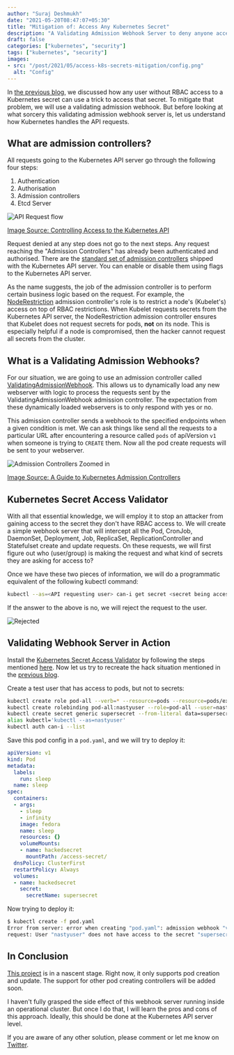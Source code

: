 ```yaml
---
author: "Suraj Deshmukh"
date: "2021-05-20T08:47:07+05:30"
title: "Mitigation of: Access Any Kubernetes Secret"
description: "A Validating Admission Webhook Server to deny anyone accessing forbidden Kubernetes Secrets!"
draft: false
categories: ["kubernetes", "security"]
tags: ["kubernetes", "security"]
images:
- src: "/post/2021/05/access-k8s-secrets-mitigation/config.png"
  alt: "Config"
---
```


In [the previous blog](https://suraj.io/post/2021/05/access-k8s-secrets/), we discussed how any user without RBAC access to a Kubernetes secret can use a trick to access that secret. To mitigate that problem, we will use a validating admission webhook. But before looking at what sorcery this validating admission webhook server is, let us understand how Kubernetes handles the API requests.

## What are admission controllers?

All requests going to the Kubernetes API server go through the following four steps:

1) Authentication
2) Authorisation
3) Admission controllers
4) Etcd Server

![API Request flow](/post/2021/05/access-k8s-secrets-mitigation/access-control-overview.svg "API Request flow")

[Image Source: Controlling Access to the Kubernetes API](https://kubernetes.io/docs/concepts/security/controlling-access/)

Request denied at any step does not go to the next steps. Any request reaching the "Admission Controllers" has already been authenticated and authorised. There are the [standard set of admission controllers](https://kubernetes.io/docs/reference/access-authn-authz/admission-controllers/#imagepolicywebhook) shipped with the Kubernetes API server. You can enable or disable them using flags to the Kubernetes API server.

As the name suggests, the job of the admission controller is to perform certain business logic based on the request. For example, the [NodeRestriction](https://kubernetes.io/docs/reference/access-authn-authz/admission-controllers/#noderestriction) admission controller's role is to restrict a node's (Kubelet's) access on top of RBAC restrictions. When Kubelet requests secrets from the Kubernetes API server, the NodeRestriction admission controller ensures that Kubelet does not request secrets for pods, **not** on its node. This is especially helpful if a node is compromised, then the hacker cannot request all secrets from the cluster.

## What is a Validating Admission Webhooks?

For our situation, we are going to use an admission controller called [ValidatingAdmissionWebhook](https://kubernetes.io/docs/reference/access-authn-authz/admission-controllers/#validatingadmissionwebhook). This allows us to dynamically load any new webserver with logic to process the requests sent by the ValidatingAdmissionWebhook admission controller. The expectation from these dynamically loaded webservers is to only respond with yes or no.


This admission controller sends a webhook to the specified endpoints when a given condition is met. We can ask things like send all the requests to a particular URL after encountering a resource called `pods` of apiVersion `v1` when someone is trying to `CREATE` them. Now all the pod create requests will be sent to your webserver.

![Admission Controllers Zoomed in](/post/2021/05/access-k8s-secrets-mitigation/admission-controller-phases.png "Admission Controllers Zoomed in")

[Image Source: A Guide to Kubernetes Admission Controllers](https://kubernetes.io/blog/2019/03/21/a-guide-to-kubernetes-admission-controllers/)


## Kubernetes Secret Access Validator

With all that essential knowledge, we will employ it to stop an attacker from gaining access to the secret they don't have RBAC access to. We will create a simple webhook server that will intercept all the Pod, CronJob, DaemonSet, Deployment, Job, ReplicaSet, ReplicationController and Statefulset create and update requests. On these requests, we will first figure out who (user/group) is making the request and what kind of secrets they are asking for access to?

Once we have these two pieces of information, we will do a programmatic equivalent of the following kubectl command:

```bash
kubectl --as=<API requesting user> can-i get secret <secret being accessed>
```

If the answer to the above is no, we will reject the request to the user.

![Rejected](/post/2021/05/access-k8s-secrets-mitigation/rejected.gif "Rejected")

## Validating Webhook Server in Action

Install the [Kubernetes Secret Access Validator](https://github.com/surajssd/k8s-secret-access-validator) by following the steps mentioned [here](https://github.com/surajssd/k8s-secret-access-validator#install). Now let us try to recreate the hack situation mentioned in the [previous blog](https://suraj.io/post/2021/05/access-k8s-secrets/).

Create a test user that has access to pods, but not to secrets:

```bash
kubectl create role pod-all --verb=* --resource=pods --resource=pods/exec
kubectl create rolebinding pod-all:nastyuser --role=pod-all --user=nastyuser
kubectl create secret generic supersecret --from-literal data=supersecretvaluesinhere
alias kubectl='kubectl --as=nastyuser'
kubectl auth can-i --list
```

Save this pod config in a `pod.yaml`, and we will try to deploy it:

```yaml
apiVersion: v1
kind: Pod
metadata:
  labels:
    run: sleep
  name: sleep
spec:
  containers:
  - args:
    - sleep
    - infinity
    image: fedora
    name: sleep
    resources: {}
    volumeMounts:
    - name: hackedsecret
      mountPath: /access-secret/
  dnsPolicy: ClusterFirst
  restartPolicy: Always
  volumes:
  - name: hackedsecret
    secret:
      secretName: supersecret
```

Now trying to deploy it:

```bash
$ kubectl create -f pod.yaml
Error from server: error when creating "pod.yaml": admission webhook "validating.suraj.io" denied the
request: User "nastyuser" does not have access to the secret "supersecret" in the namespace "default".
```

## In Conclusion

[This project](https://github.com/surajssd/k8s-secret-access-validator) is in a nascent stage. Right now, it only supports pod creation and update. The support for other pod creating controllers will be added soon.

I haven't fully grasped the side effect of this webhook server running inside an operational cluster. But once I do that, I will learn the pros and cons of this approach. Ideally, this should be done at the Kubernetes API server level.

If you are aware of any other solution, please comment or let me know on [Twitter](https://twitter.com/surajd_).

